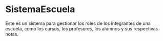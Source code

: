 # SistemaEscuela
Este es un sistema para gestionar los roles de los integrantes de una escuela, como los cursos, los profesores, los alumnos y sus respectivas notas.
